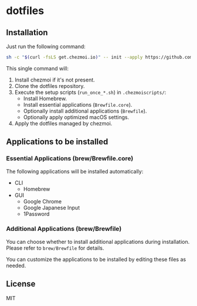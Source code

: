 # dotfiles

## Installation

Just run the following command:

```bash
sh -c "$(curl -fsLS get.chezmoi.io)" -- init --apply https://github.com/cheezenaan/dotfiles.git
```

This single command will:

1.  Install chezmoi if it's not present.
2.  Clone the dotfiles repository.
3.  Execute the setup scripts (`run_once_*.sh`) in `.chezmoiscripts/`:
    *   Install Homebrew.
    *   Install essential applications (`Brewfile.core`).
    *   Optionally install additional applications (`Brewfile`).
    *   Optionally apply optimized macOS settings.
4.  Apply the dotfiles managed by chezmoi.

## Applications to be installed

### Essential Applications (brew/Brewfile.core)

The following applications will be installed automatically:

- CLI
    - Homebrew
- GUI
    - Google Chrome
    - Google Japanese Input
    - 1Password

### Additional Applications (brew/Brewfile)

You can choose whether to install additional applications during installation.
Please refer to `brew/Brewfile` for details.

You can customize the applications to be installed by editing these files as needed.

## License

MIT 
